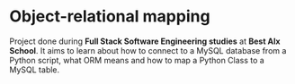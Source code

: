 # Object-relational mapping
Project done during **Full Stack Software Engineering studies** at **Best Alx School**. It aims to learn about how to connect to a MySQL database from a Python script, what ORM means and how to map a Python Class to a MySQL table.
